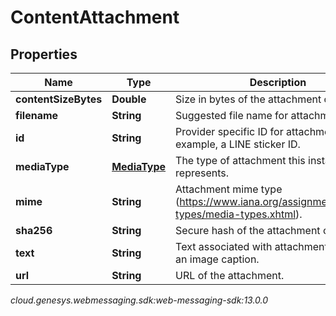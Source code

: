# ContentAttachment


## Properties

| Name | Type | Description | Notes |
| ------------ | ------------- | ------------- | ------------- |
| **contentSizeBytes** | **Double** | Size in bytes of the attachment content. |  [optional] |
| **filename** | **String** | Suggested file name for attachment. |  [optional] |
| **id** | **String** | Provider specific ID for attachment. For example, a LINE sticker ID. |  [optional] |
| **mediaType** | [**MediaType**](MediaType) | The type of attachment this instance represents. |  |
| **mime** | **String** | Attachment mime type (https://www.iana.org/assignments/media-types/media-types.xhtml). |  [optional] |
| **sha256** | **String** | Secure hash of the attachment content. |  [optional] |
| **text** | **String** | Text associated with attachment such as an image caption. |  [optional] |
| **url** | **String** | URL of the attachment. |  [optional] |




_cloud.genesys.webmessaging.sdk:web-messaging-sdk:13.0.0_
